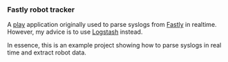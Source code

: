 ### Fastly robot tracker

A [play](http://www.playframework.com/) application originally used to parse syslogs from [Fastly](http://www.fastly.com/) in realtime. However, my advice is to use [Logstash](http://logstash.net/) instead.

In essence, this is an example project showing how to parse syslogs in real time and extract robot data.
